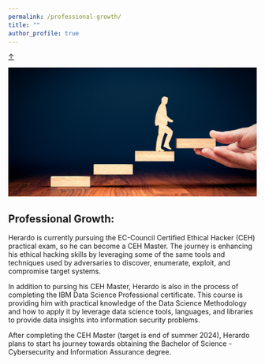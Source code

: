 ```yaml
---
permalink: /professional-growth/
title: ""
author_profile: true
---
```

<!-- Back-to-Top -->
<a class="top-link hide" href="#">↑</a>
<a name="top"></a>

<p align="center">
  <img src="/images/development.png">  
</p>

## Professional Growth:
Herardo is currently pursuing the EC-Council Certified Ethical Hacker (CEH) practical exam, so he can become a CEH Master. The journey is enhancing his ethical hacking skills by leveraging some of the same tools and techniques used by adversaries to discover, enumerate, exploit, and compromise target systems. 

In addition to pursing his CEH Master, Herardo is also in the process of completing the IBM Data Science Professional certificate. This course is providing him with practical knowledge of the Data Science Methodology and how to apply it by leverage data science tools, languages, and libraries to provide data insights into information security problems.         

After completing the CEH Master (target is end of summer 2024), Herardo plans to start hs journey towards obtaining the Bachelor of Science - Cybersecurity and Information Assurance degree. 
